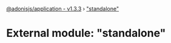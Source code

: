 [@adonisjs/application - v1.3.3](../README.md) › ["standalone"](_standalone_.md)

# External module: "standalone"


